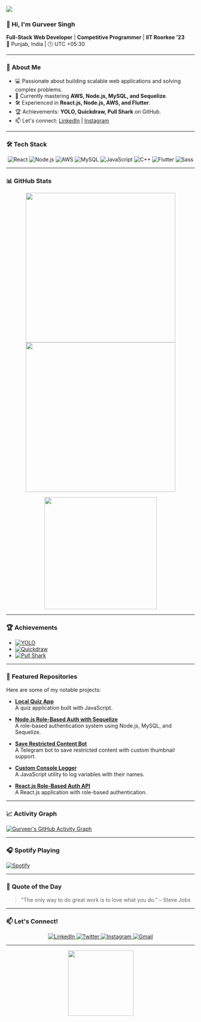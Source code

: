 ![](https://visitor-badge.glitch.me/badge?page_id=gurr-i)

### 👋 Hi, I'm **Gurveer Singh**  
**Full-Stack Web Developer** | **Competitive Programmer** | **IIT Roorkee '23**  
📍 Punjab, India | 🕒 UTC +05:30  

---

### 🚀 **About Me**  
- 💻 Passionate about building scalable web applications and solving complex problems.  
- 🌱 Currently mastering **AWS, Node.js, MySQL, and Sequelize**.  
- 🛠️ Experienced in **React.js, Node.js, AWS, and Flutter**.  
- 🏆 Achievements: **YOLO, Quickdraw, Pull Shark** on GitHub.  
- 📫 Let's connect: [LinkedIn](https://www.linkedin.com/in/gurveeer/) | [Instagram](https://www.instagram.com/i_gurri)  

---

### 🛠️ **Tech Stack**  
<p align="middle">
  <img src="https://img.shields.io/badge/React-20232A?style=for-the-badge&logo=react&logoColor=61DAFB" alt="React" />
  <img src="https://img.shields.io/badge/Node.js-339933?style=for-the-badge&logo=node.js&logoColor=white" alt="Node.js" />
  <img src="https://img.shields.io/badge/AWS-232F3E?style=for-the-badge&logo=amazon-aws&logoColor=white" alt="AWS" />
  <img src="https://img.shields.io/badge/MySQL-4479A1?style=for-the-badge&logo=mysql&logoColor=white" alt="MySQL" />
  <img src="https://img.shields.io/badge/JavaScript-F7DF1E?style=for-the-badge&logo=javascript&logoColor=black" alt="JavaScript" />
  <img src="https://img.shields.io/badge/C++-00599C?style=for-the-badge&logo=c%2B%2B&logoColor=white" alt="C++" />
  <img src="https://img.shields.io/badge/Flutter-02569B?style=for-the-badge&logo=flutter&logoColor=white" alt="Flutter" />
  <img src="https://img.shields.io/badge/Sass-CC6699?style=for-the-badge&logo=sass&logoColor=white" alt="Sass" />
</p>

---

### 📊 **GitHub Stats**  
<p align="middle">
  <img src="https://github-readme-stats.vercel.app/api?username=gurr-i&show_icons=true&theme=radical" width="400" />
  <img src="https://github-readme-streak-stats.herokuapp.com/?user=gurr-i&theme=radical" width="400" />
</p>

<p align="middle">
  <img src="https://github-readme-stats.vercel.app/api/top-langs/?username=gurr-i&layout=compact&theme=radical" width="300" />
</p>

---

### 🏆 **Achievements**  
- [![YOLO](https://img.shields.io/badge/YOLO-achievement-brightgreen)](https://github.com/gurr-i)  
- [![Quickdraw](https://img.shields.io/badge/Quickdraw-achievement-blue)](https://github.com/gurr-i)  
- [![Pull Shark](https://img.shields.io/badge/Pull%20Shark-achievement-orange)](https://github.com/gurr-i)  

---

### 🌟 **Featured Repositories**  
Here are some of my notable projects:  

- **[Local Quiz App](https://github.com/gurr-i/local-quiz-app)**  
  A quiz application built with JavaScript.  

- **[Node.js Role-Based Auth with Sequelize](https://github.com/gurr-i/nodejs-app-rolebased-auth-sequelize)**  
  A role-based authentication system using Node.js, MySQL, and Sequelize.  

- **[Save Restricted Content Bot](https://github.com/gurr-i/Save-Restricted-Content-Bot-Repo-normal)**  
  A Telegram bot to save restricted content with custom thumbnail support.  

- **[Custom Console Logger](https://github.com/gurr-i/custom-console-logger-function)**  
  A JavaScript utility to log variables with their names.  

- **[React.js Role-Based Auth API](https://github.com/gurr-i/Reactjs-app-rolebased-auth-api)**  
  A React.js application with role-based authentication.  

---

### 📈 **Activity Graph**  
[![Gurveer's GitHub Activity Graph](https://activity-graph.herokuapp.com/graph?username=gurr-i&theme=react-dark)](https://github.com/gurr-i/github-readme-activity-graph)

---

### 🎧 **Spotify Playing**  
[![Spotify](https://spotify-readme-git-main-gurr-i.vercel.app/api/spotify)](https://open.spotify.com/user/gurr-i)

---

### 💬 **Quote of the Day**  
> "The only way to do great work is to love what you do." – Steve Jobs  

---

### 📫 **Let's Connect!**  
<p align="middle">
  <a href="https://www.linkedin.com/in/gurveeer/">
    <img src="https://img.shields.io/badge/LinkedIn-0077B5?style=for-the-badge&logo=linkedin&logoColor=white" alt="LinkedIn" />
  </a>
  <a href="https://twitter.com/gurr-i">
    <img src="https://img.shields.io/badge/Twitter-1DA1F2?style=for-the-badge&logo=twitter&logoColor=white" alt="Twitter" />
  </a>
  <a href="https://www.instagram.com/i_gurri/">
    <img src="https://img.shields.io/badge/Instagram-E4405F?style=for-the-badge&logo=instagram&logoColor=white" alt="Instagram" />
  </a>
  <a href="mailto:your-email@example.com">
    <img src="https://img.shields.io/badge/Gmail-D14836?style=for-the-badge&logo=gmail&logoColor=white" alt="Gmail" />
  </a>
</p>

---

<p align="middle">
  <img src="https://komarev.com/ghpvc/?username=gurr-i&label=Profile%20Views&color=blueviolet&style=plastic" width="175" />
</p>

